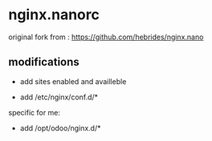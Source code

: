 # nginx.nanorc

original fork from : https://github.com/hebrides/nginx.nano

## modifications

- add sites enabled and availleble

- add /etc/nginx/conf.d/*

specific for me:

- add /opt/odoo/nginx.d/*
